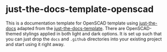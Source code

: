 # just-the-docs-template-openscad

This is a documentation template for OpenSCAD template using [just-the-docs](https://github.com/just-the-docs/just-the-docs) adapted from the [just-the-docs-template](https://github.com/just-the-docs/just-the-docs-template). There are OpenSCAD-themed stylings applied in both light and dark options. It is set up such that you can just drop the `docs` and `.github` directories into your existing project and start using it right away.
